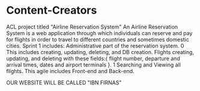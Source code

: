 # Content-Creators
ACL project titled "Airline Reservation System"
        An Airline Reservation System is a web application through which individuals can reserve and pay
        for flights in order to travel to different countries and sometimes domestic cities.
    Sprint 1 includes:
        Administrative part of the reservation system.
        0 This includes creating, updating, deleting, and DB creation.
        Flights creating, updating, and deleting with these fields:{
            flight number, 
            departure and arrival times, 
            dates and 
            airport terminals
        }.
        1 Searching and Viewing all flights.
This agile includes Front-end and Back-end.


OUR WEBSITE WILL BE CALLED "IBN FIRNAS"
